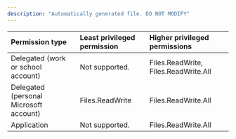 ```yaml
---
description: "Automatically generated file. DO NOT MODIFY"
---
```


|Permission type|Least privileged permission|Higher privileged permissions|
|:---|:---|:---|
|Delegated (work or school account)|Not supported.|Files.ReadWrite, Files.ReadWrite.All|
|Delegated (personal Microsoft account)|Files.ReadWrite|Files.ReadWrite.All|
|Application|Not supported.|Files.ReadWrite.All|

